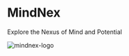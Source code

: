 # MindNex
Explore the Nexus of Mind and Potential

![mindnex-logo](https://github.com/sasidn/MindNex/assets/94630833/b98e0476-2e65-4ad3-be9b-4457793e6ee7)

